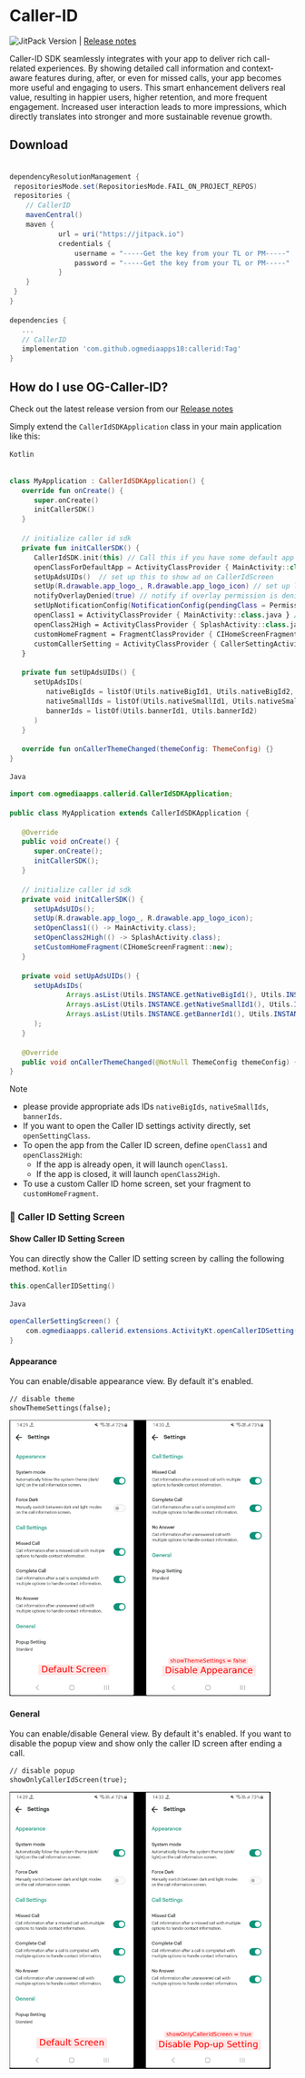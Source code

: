 
# Caller-ID

![JitPack Version](https://img.shields.io/badge/JitPack-1.0.2--alpha--16-green)  |  [Release notes](https://sites.google.com/view/og-caller-id-release-notes)


Caller-ID SDK seamlessly integrates with your app to deliver rich call-related experiences. By showing detailed call information and context-aware features during, after, or even for missed calls, your app becomes more useful and engaging to users.
This smart enhancement delivers real value, resulting in happier users, higher retention, and more frequent engagement. Increased user interaction leads to more impressions, which directly translates into stronger and more sustainable revenue growth.

## Download

```gradle

dependencyResolutionManagement {
 repositoriesMode.set(RepositoriesMode.FAIL_ON_PROJECT_REPOS)
 repositories {
	// CallerID	
 	mavenCentral()
	maven {
            url = uri("https://jitpack.io")
            credentials {
                username = "-----Get the key from your TL or PM-----"
                password = "-----Get the key from your TL or PM-----"
            }
    }
 }
}

dependencies {
   ...
   // CallerID
   implementation 'com.github.ogmediaapps18:callerid:Tag'
}

```

## How do I use OG-Caller-ID?

Check out the latest release version from our [Release notes](https://sites.google.com/view/og-caller-id-release-notes)

Simply extend the `CallerIdSDKApplication` class in your main application like this:

`Kotlin`
```kotlin

class MyApplication : CallerIdSDKApplication() {
   override fun onCreate() {
      super.onCreate()
      initCallerSDK()
   }

   // initialize caller id sdk
   private fun initCallerSDK() {
      CallerIdSDK.init(this) // Call this if you have some default app to check (e.g message)
      openClassForDefaultApp = ActivityClassProvider { MainActivity::class.java } // ActivityClassProvider to open when user click on set as default app
      setUpAdsUIDs()  // set up this to show ad on CallerIdScreen
      setUp(R.drawable.app_logo_, R.drawable.app_logo_icon) // set up logo
      notifyOverlayDenied(true) // notify if overlay permission is denied
      setUpNotificationConfig(NotificationConfig(pendingClass = PermissionActivity::class.java)) // set up notification config for notify overlay permission is denied provide pendingClass which you want to open on click (default takes openClass1 ActivityClassProvider or openClass2High if provided)
      openClass1 = ActivityClassProvider { MainActivity::class.java } // ActivityClassProvider to open when user click on notification or any click where host app interacts on first priority
      openClass2High = ActivityClassProvider { SplashActivity::class.java } // ActivityClassProvider to open when user click on notification or any click where host app interacts on second priority
      customHomeFragment = FragmentClassProvider { CIHomeScreenFragment() } // FragmentClassProvider to set up custom first fragment of caller screen
      customCallerSetting = ActivityClassProvider { CallerSettingActivity::class.java } // ActivityClassProvider to set up custom caller setting screen
   }

   private fun setUpAdsUIDs() {
      setUpAdsIDs(
         nativeBigIds = listOf(Utils.nativeBigId1, Utils.nativeBigId2, Utils.nativeBigId3),
         nativeSmallIds = listOf(Utils.nativeSmallId1, Utils.nativeSmallId2),
         bannerIds = listOf(Utils.bannerId1, Utils.bannerId2)
      )
   }

   override fun onCallerThemeChanged(themeConfig: ThemeConfig) {}
}
```
`Java`
```Java
import com.ogmediaapps.callerid.CallerIdSDKApplication;

public class MyApplication extends CallerIdSDKApplication {

   @Override
   public void onCreate() {
      super.onCreate();
      initCallerSDK();
   }

   // initialize caller id sdk
   private void initCallerSDK() {
      setUpAdsUIDs();
      setUp(R.drawable.app_logo_, R.drawable.app_logo_icon);
      setOpenClass1(() -> MainActivity.class);
      setOpenClass2High(() -> SplashActivity.class);
      setCustomHomeFragment(CIHomeScreenFragment::new);
   }

   private void setUpAdsUIDs() {
      setUpAdsIDs(
              Arrays.asList(Utils.INSTANCE.getNativeBigId1(), Utils.INSTANCE.getNativeBigId2(), Utils.INSTANCE.getNativeBigId3()),
              Arrays.asList(Utils.INSTANCE.getNativeSmallId1(), Utils.INSTANCE.getNativeSmallId2()),
              Arrays.asList(Utils.INSTANCE.getBannerId1(), Utils.INSTANCE.getBannerId2())
      );
   }

   @Override
   public void onCallerThemeChanged(@NotNull ThemeConfig themeConfig) {}
}
```
> [!NOTE]
>* please provide appropriate ads IDs `nativeBigIds`, `nativeSmallIds`, `bannerIds`.
>* If you want to open the Caller ID settings activity directly, set `openSettingClass`.
>* To open the app from the Caller ID screen, define `openClass1` and `openClass2High`:
   >   - If the app is already open, it will launch `openClass1`.
>   - If the app is closed, it will launch `openClass2High`.
>* To use a custom Caller ID home screen, set your fragment to `customHomeFragment`.

### 🔧 Caller ID Setting Screen

#### Show Caller ID Setting Screen
You can directly show the Caller ID setting screen by calling the following method.
`Kotlin`
```kotlin
this.openCallerIDSetting()
```
`Java`
```Java
openCallerSettingScreen() {
    com.ogmediaapps.callerid.extensions.ActivityKt.openCallerIDSetting(this);
}
```

#### Appearance
You can enable/disable appearance view. By default it's enabled.
``` 
// disable theme
showThemeSettings(false);
```
<a href="images/set_appearance.png">
  <img src="images/set_appearance.png" alt="Preview" width="460"/>
</a>

#### General
You can enable/disable General view. By default it's enabled. If you want to disable the popup view and show only the caller ID screen after ending a call.
``` 
// disable popup
showOnlyCallerIdScreen(true);
```
<a href="images/set_general.png">
  <img src="images/set_general.png" alt="Preview" width="460"/>
</a>

